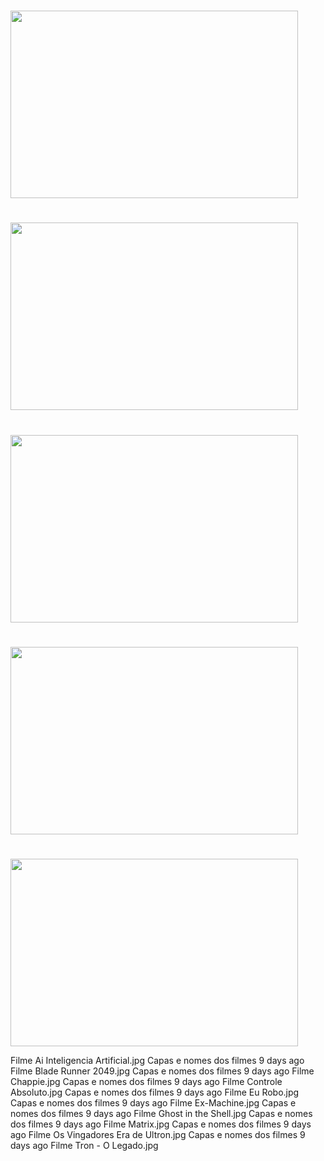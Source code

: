 <p align="center">
  <h1></h1>
  <img width="460" height="300" src="https://github.com/Engcompaulo/Lista_Filmes_TCC/Capas/Filme%20Chappie.jpg">
</p>
<p align="center">
  <h1></h1>
  <img width="460" height="300" src="https://github.com/Engcompaulo/Lista_Filmes_TCC/Capas/Filme Ai Inteligencia Artificial.jpg">
</p>
<p align="center">
  <h1></h1>
  <img width="460" height="300" src="https://github.com/Engcompaulo/Lista_Filmes_TCC/Capas/Filme Ai Inteligencia Artificial.jpg">
</p>
<p align="center">
  <h1></h1>
  <img width="460" height="300" src="https://github.com/Engcompaulo/Lista_Filmes_TCC/Capas/Filme Ai Inteligencia Artificial.jpg">
</p>
<p align="center">
  <h1></h1>
  <img width="460" height="300" src="https://github.com/Engcompaulo/Lista_Filmes_TCC/Capas/Filme Ai Inteligencia Artificial.jpg">
</p>


Filme Ai Inteligencia Artificial.jpg	Capas e nomes dos filmes	9 days ago
Filme Blade Runner 2049.jpg	Capas e nomes dos filmes	9 days ago
Filme Chappie.jpg	Capas e nomes dos filmes	9 days ago
Filme Controle Absoluto.jpg	Capas e nomes dos filmes	9 days ago
Filme Eu Robo.jpg	Capas e nomes dos filmes	9 days ago
Filme Ex-Machine.jpg	Capas e nomes dos filmes	9 days ago
Filme Ghost in the Shell.jpg	Capas e nomes dos filmes	9 days ago
Filme Matrix.jpg	Capas e nomes dos filmes	9 days ago
Filme Os Vingadores Era de Ultron.jpg	Capas e nomes dos filmes	9 days ago
Filme Tron - O Legado.jpg